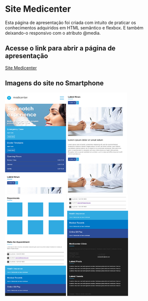 # Site Medicenter

Esta página de apresentação foi criada com intuito de praticar os conhecimentos adquiridos em HTML semântico e flexbox. E também deixando-o responsivo com o atributo @media.

## Acesse o link para abrir a página de apresentação
[Site Medicenter](https://viniciusmendite.github.io/Site-Medicenter/)

## Imagens do site no Smartphone
<kbd><img src="https://github.com/viniciusmendite/Site-Medicenter/blob/master/assets/images/telas-mobile/screenMobile1.png" width="200" height="331" ></kbd><kbd><img src="https://github.com/viniciusmendite/Site-Medicenter/blob/master/assets/images/telas-mobile/screenMobile2.png" width="200" height="331"></kbd>
<kbd><img src="https://github.com/viniciusmendite/Site-Medicenter/blob/master/assets/images/telas-mobile/screenMobile3.png" width="200" height="331"></kbd>
<kbd><img src="https://github.com/viniciusmendite/Site-Medicenter/blob/master/assets/images/telas-mobile/screenMobile4.png" width="200" height="331"></kbd>

